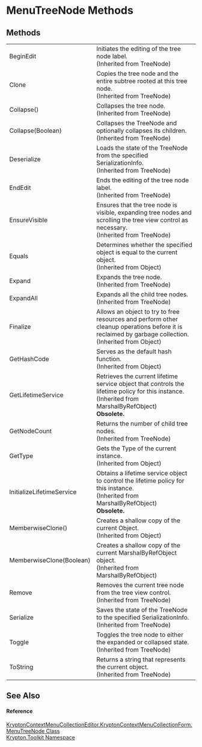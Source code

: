 # MenuTreeNode Methods




## Methods
<table>
<tr>
<td>BeginEdit</td>
<td>Initiates the editing of the tree node label.<br />(Inherited from TreeNode)</td></tr>
<tr>
<td>Clone</td>
<td>Copies the tree node and the entire subtree rooted at this tree node.<br />(Inherited from TreeNode)</td></tr>
<tr>
<td>Collapse()</td>
<td>Collapses the tree node.<br />(Inherited from TreeNode)</td></tr>
<tr>
<td>Collapse(Boolean)</td>
<td>Collapses the TreeNode and optionally collapses its children.<br />(Inherited from TreeNode)</td></tr>
<tr>
<td>Deserialize</td>
<td>Loads the state of the TreeNode from the specified SerializationInfo.<br />(Inherited from TreeNode)</td></tr>
<tr>
<td>EndEdit</td>
<td>Ends the editing of the tree node label.<br />(Inherited from TreeNode)</td></tr>
<tr>
<td>EnsureVisible</td>
<td>Ensures that the tree node is visible, expanding tree nodes and scrolling the tree view control as necessary.<br />(Inherited from TreeNode)</td></tr>
<tr>
<td>Equals</td>
<td>Determines whether the specified object is equal to the current object.<br />(Inherited from Object)</td></tr>
<tr>
<td>Expand</td>
<td>Expands the tree node.<br />(Inherited from TreeNode)</td></tr>
<tr>
<td>ExpandAll</td>
<td>Expands all the child tree nodes.<br />(Inherited from TreeNode)</td></tr>
<tr>
<td>Finalize</td>
<td>Allows an object to try to free resources and perform other cleanup operations before it is reclaimed by garbage collection.<br />(Inherited from Object)</td></tr>
<tr>
<td>GetHashCode</td>
<td>Serves as the default hash function.<br />(Inherited from Object)</td></tr>
<tr>
<td>GetLifetimeService</td>
<td>Retrieves the current lifetime service object that controls the lifetime policy for this instance.<br />(Inherited from MarshalByRefObject)<br /><strong>Obsolete.</strong></td></tr>
<tr>
<td>GetNodeCount</td>
<td>Returns the number of child tree nodes.<br />(Inherited from TreeNode)</td></tr>
<tr>
<td>GetType</td>
<td>Gets the Type of the current instance.<br />(Inherited from Object)</td></tr>
<tr>
<td>InitializeLifetimeService</td>
<td>Obtains a lifetime service object to control the lifetime policy for this instance.<br />(Inherited from MarshalByRefObject)<br /><strong>Obsolete.</strong></td></tr>
<tr>
<td>MemberwiseClone()</td>
<td>Creates a shallow copy of the current Object.<br />(Inherited from Object)</td></tr>
<tr>
<td>MemberwiseClone(Boolean)</td>
<td>Creates a shallow copy of the current MarshalByRefObject object.<br />(Inherited from MarshalByRefObject)</td></tr>
<tr>
<td>Remove</td>
<td>Removes the current tree node from the tree view control.<br />(Inherited from TreeNode)</td></tr>
<tr>
<td>Serialize</td>
<td>Saves the state of the TreeNode to the specified SerializationInfo.<br />(Inherited from TreeNode)</td></tr>
<tr>
<td>Toggle</td>
<td>Toggles the tree node to either the expanded or collapsed state.<br />(Inherited from TreeNode)</td></tr>
<tr>
<td>ToString</td>
<td>Returns a string that represents the current object.<br />(Inherited from TreeNode)</td></tr>
</table>

## See Also


#### Reference
<a href="c8b1b636-479b-4080-763d-5939c0001b2b.md">KryptonContextMenuCollectionEditor.KryptonContextMenuCollectionForm.MenuTreeNode Class</a>  
<a href="79d2eac2-21f4-54ff-7552-b20c33c30600.md">Krypton.Toolkit Namespace</a>  

